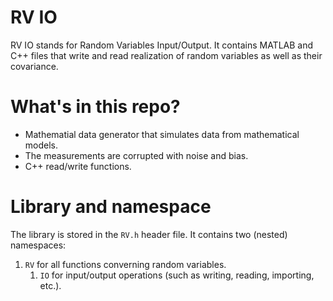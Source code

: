 # RV IO
RV IO stands for Random Variables Input/Output. It contains MATLAB and C++ files that write and read realization of random variables as well as their covariance.

# What's in this repo?
- Mathematial data generator that simulates data from mathematical models.
- The measurements are corrupted with noise and bias.
- C++ read/write functions.

# Library and namespace
The library is stored in the `RV.h` header file. It contains two (nested) namespaces:
1. `RV` for all functions converning random variables.
   1. `IO` for input/output operations (such as writing, reading, importing, etc.).